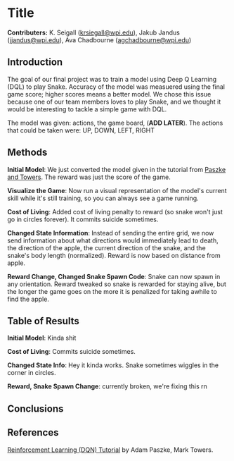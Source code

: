 # Title
**Contributers:** K. Seigall (krsiegall@wpi.edu), Jakub Jandus (jjandus@wpi.edu), Ava Chadbourne (agchadbourne@wpi.edu)

## Introduction

The goal of our final project was to train a model using Deep Q Learning (DQL) to play Snake. Accuracy of the model was measuered using the final game score; higher scores means a better model. We chose this issue because one of our team members loves to play Snake, and we thought it would be interesting to tackle a simple game with DQL.

The model was given: actions, the game board, (**ADD LATER**). The actions that could be taken were: UP, DOWN, LEFT, RIGHT

## Methods

**Initial Model**: We just converted the model given in the tutorial from [Paszke and Towers](https://pytorch.org/tutorials/intermediate/reinforcement_q_learning.html). The reward was just the score of the game.

**Visualize the Game**: Now run a visual representation of the model's current skill while it's still training, so you can always see a game running.

**Cost of Living**: Added cost of living penalty to reward (so snake won't just go in circles forever). It commits suicide sometimes.

**Changed State Information**: Instead of sending the entire grid, we now send information about what directions would immediately lead to death, the direction of the apple, the current direction of the snake, and the snake's body length (normalized). Reward is now based on distance from apple.

**Reward Change, Changed Snake Spawn Code**: Snake can now spawn in any orientation. Reward tweaked so snake is rewarded for staying alive, but the longer the game goes on the more it is penalized for taking awhile to find the apple.



## Table of Results
**Initial Model**: Kinda shit

**Cost of Living**: Commits suicide sometimes.

**Changed State Info**: Hey it kinda works. Snake sometimes wiggles in the corner in circles.

**Reward, Snake Spawn Change**: currently broken, we're fixing this rn

## Conclusions

## References
[Reinforcement Learning (DQN) Tutorial](https://pytorch.org/tutorials/intermediate/reinforcement_q_learning.html) by Adam Paszke, Mark Towers.
